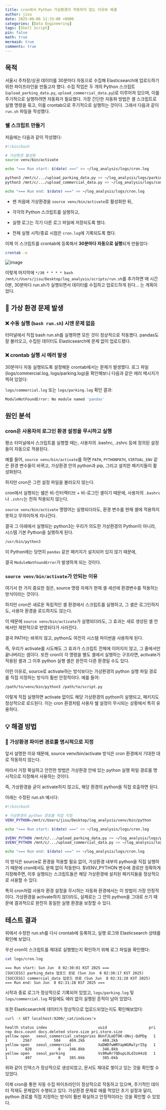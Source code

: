 ```yaml
---
title: cron에서 Python 가상환경이 작동하지 않는 이유와 해결
author: jisu
date: 2025-06-06 11:33:00 +0900
categories: [Data Engineering]
tags: [Shell Script]
pin: false
math: true
mermaid: true
comments: true
---
```


## 목적
서울시 주차장/상권 데이터를 30분마다 자동으로 수집해 Elasticsearch에 업로드하기 위한 파이프라인을 만들고자 했다.
수집 작업은 두 개의 Python 스크립트(`upload_parking_data.py`, `upload_commercial_data.py`)로 이루어져 있으며, 이를 주기적으로 실행하려면 자동화가 필요했다.
가장 간단한 자동화 방법은 셸 스크립트로 실행 명령을 묶고, 이를 crontab으로 주기적으로 실행하는 것이다. 그래서 다음과 같이 `run.sh` 파일을 작성했다.

### 쉘 스크립트 만들기

처음에는 다음과 같이 작성했다:

```bash
#!/bin/bash

# 가상환경 활성화
source venv/bin/activate

echo "=== Run start: $(date) ===" >> ~/log_analysis/logs/cron.log

python3 /mnt/c/.../upload_parking_data.py >> ~/log_analysis/logs/parking.log 2>&1
python3 /mnt/c/.../upload_commercial_data.py >> ~/log_analysis/logs/commercial.log 2>&1

echo "=== Run end: $(date) ===" >> ~/log_analysis/logs/cron.log

```

- 맨 처음에 가상환경을 `source venv/bin/activate`로 활성화한 뒤,

- 각각의 Python 스크립트를 실행하고,

- 실행 로그는 각기 다른 로그 파일에 저장되도록 했다.

- 전체 실행 시작/종료 시점은 `cron.log`에 기록되도록 했다.

이제 이 스크립트를 crontab에 등록해서 **30분마다 자동으로 실행**되게 만들었다:

```bash
crontab -e
```

![image](https://github.com/user-attachments/assets/ff412431-c221-477e-bd62-63f2c7512d3a)


이렇게 마지막에 `*/30 * * * * bash /mnt/c/Users/jisu/Desktop/log_analysis/scripts/run.sh`를 추가하면
매 시간 0분, 30분마다 run.sh가 실행되면서 데이터를 수집하고 업로드하게 된다... 는 계획이었다.


## 🚨 가상 환경 문제 발생

### ❌ 수동 실행 (`bash run.sh`) 시엔 문제 없음

터미널에서 직접 bash run.sh를 실행하면 모든 것이 정상적으로 작동했다.
pandas도 잘 불러오고, 수집된 데이터도 Elasticsearch에 문제 없이 업로드됐다.


### ❌ crontab 실행 시 에러 발생

30분마다 자동 실행되도록 설정해둔 crontab에서는 문제가 발생했다.
로그 파일(logs/commercial.log, logs/parking.log)을 확인해보니 다음과 같은 에러 메시지가 찍혀 있었다:

`logs/commercial.log` 또는 `logs/parking.log` 확인 결과:

```bash
ModuleNotFoundError: No module named 'pandas'

```

## 원인 분석
### cron은 사용자의 로그인 환경 설정을 무시하고 실행

평소 터미널에서 스크립트를 실행할 때는, 사용자의 .bashrc, .zshrc 등에 정의된 설정들이 자동으로 적용된다.

예를 들어, `source venv/bin/activate`를 하면 `PATH`, `PYTHONPATH`, `VIRTUAL_ENV` 같은 환경 변수들이 바뀌고, 가상환경 안의 python과 pip, 그리고 설치한 패키지들이 활성화된다.

하지만 cron은 그런 설정 파일을 불러오지 않는다.

cron에서 실행되는 쉘은 비-인터랙티브 + 비-로그인 셸이기 때문에, 사용자의 `.bashrc`나 `.zshrc`는 전혀 적용되지 않는다.

`source venv/bin/activate` 명령어는 실행되더라도, 환경 변수를 현재 셸에 적용하지 못하고 무의미하게 지나간다.

결국 그 아래에서 실행되는 python3는 우리가 의도한 가상환경의 Python이 아니라, 시스템 기본 Python을 실행하게 된다.

```bash
/usr/bin/python3
```

이 Python에는 당연히 `pandas` 같은 패키지가 설치되어 있지 않기 때문에,

결국 `ModuleNotFoundError`가 발생하게 되는 것이다.

### `source venv/bin/activate`가 안되는 이유
여기서 한 가지 중요한 점은, source 명령 자체가 현재 셸 세션에 환경변수를 적용하는 방식이라는 것이다.

하지만 cron은 새로운 독립적인 셸 환경에서 스크립트를 실행하고, 그 셸은 로그인하지도, 사용자 환경을 로드하지도 않는다.

이 때문에 `source venv/bin/activate`가 실행되더라도, 그 효과는 새로 생성된 셸 안에서만 제한적으로 반영되다가 사라진다.

결국 PATH는 바뀌지 않고, python도 여전히 시스템 파이썬을 사용하게 된다.

즉, 우리가 activate를 시도해도 그 효과가 스크립트 전체에 이어지지 않고, 그 줄에서만 끝나버리는 셈이다.
또한 cron이 각 명령을 별도 셸에서 실행하는 구조라면, activate가 적용된 셸과 그 이후 python 실행 셸은 완전히 다른 환경일 수도 있다.

이런 이유로, source로 activate하는 방식보다는 가상환경의 python 실행 파일 경로를 직접 지정하는 방식이 훨씬 안정적이다. 예를 들어:

```bash
/path/to/venv/bin/python3 /path/to/script.py
```

이렇게 직접 실행하면 activate 없이도 해당 가상환경의 python이 실행되고, 패키지도 정상적으로 로드된다.
이는 cron 환경처럼 사용자 쉘 설정이 무시되는 상황에서 특히 유용하다.


## 💡 해결 방법
### 🔧 가상환경 파이썬 경로를 **명시적으로 지정**

앞서 설명한 이유 때문에, source venv/bin/activate 방식은 cron 환경에서 기대한 대로 작동하지 않는다.

따라서 가장 확실하고 안전한 방법은 가상환경 안에 있는 python 실행 파일 경로를 명시적으로 지정해서 사용하는 것이다.

즉, 가상환경을 굳이 activate하지 않고도, 해당 환경의 python을 직접 호출하면 된다.

아래는 수정된 run.sh 예시다:

```bash
#!/bin/bash

# 가상환경의 python 경로를 직접 지정
VENV_PYTHON=/mnt/c/Users/jisu/Desktop/log_analysis/venv/bin/python

echo "=== Run start: $(date) ===" >> ~/log_analysis/logs/cron.log

$VENV_PYTHON /mnt/c/.../upload_parking_data.py >> ~/log_analysis/logs/parking.log 2>&1
$VENV_PYTHON /mnt/c/.../upload_commercial_data.py >> ~/log_analysis/logs/commercial.log 2>&1

echo "=== Run end: $(date) ===" >> ~/log_analysis/logs/cron.log

```

이 방식은 source로 환경을 적용할 필요 없이,
가상환경 내부의 python을 직접 실행하기 때문에 cron에서도 문제 없이 작동한다.
$VENV_PYTHON 변수에 경로만 정확하게 지정해주면, 이후 실행되는 스크립트들은 해당 가상환경에 설치된 패키지들을 정상적으로 사용할 수 있다.

특히 cron처럼 사용자 환경 설정을 무시하는 자동화 환경에서는 이 방법이 가장 안정적이다.
가상환경을 activate하지 않더라도, 실제로는 그 안의 python을 그대로 쓰기 때문에 결과적으로 완전히 동일한 실행 환경을 보장할 수 있다.

## 테스트 결과

위에서 수정한 run.sh를 다시 crontab에 등록하고, 실행 로그와 Elasticsearch 상태를 확인해 보았다.

우선 cron이 스크립트를 제대로 실행했는지 확인하기 위해 로그 파일을 확인했다:

```bash
cat logs/cron.log
```

```plain text
=== Run start: Sun Jun  8 02:30:01 KST 2025 ===
[SUCCESS] parking_data 업로드 완료 (Sun Jun  8 02:30:17 KST 2025)
[SUCCESS] commercial_data 업로드 완료 (Sun Jun  8 02:31:28 KST 2025)
=== Run end: Sun Jun  8 02:31:28 KST 2025 ===
```

시작과 종료 로그가 정상적으로 기록되어 있었고, `logs/parking.log` 및 `logs/commercial.log` 파일에도 에러 없이 실행된 흔적이 남아 있었다.

또한 Elasticsearch에 데이터가 정상적으로 업로드되었는지도 확인해보았다:

```bash
curl -X GET localhost:9200/_cat/indices?v
```

```plain text
health status index                       uuid                   pri rep docs.count docs.deleted store.size pri.store.size
yellow open   seoul_commercial_categories BUnfJLmDT0K-dNvj-QdPDg   1   1       2567          504    469.2kb        469.2kb
yellow open   seoul_commercial            XaDWDfwWRYapWGRwlyrI5g   1   1        820            0    346.8kb        346.8kb
yellow open   seoul_parking               Vs9RwRr7QDupLOLd3sH4zQ   1   1        497            0    385.6kb        385.6kb
```

위와 같이 인덱스가 정상적으로 생성되었고, 문서도 제대로 쌓이고 있는 것을 확인할 수 있었다.

이제 cron을 통한 자동 수집 파이프라인이 정상적으로 작동하고 있으며, 주기적인 데이터 적재도 문제없이 수행되고 있다.
가상환경 문제로 애를 먹었던 초기 설정과 달리, python 경로를 직접 지정하는 방식이 훨씬 확실하고 안정적이라는 것을 확인할 수 있었다.





